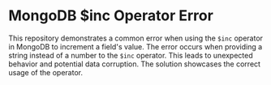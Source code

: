 # MongoDB $inc Operator Error

This repository demonstrates a common error when using the `$inc` operator in MongoDB to increment a field's value.  The error occurs when providing a string instead of a number to the `$inc` operator.  This leads to unexpected behavior and potential data corruption. The solution showcases the correct usage of the operator.